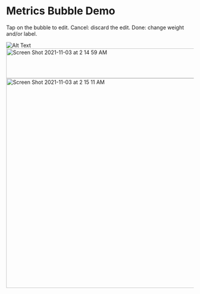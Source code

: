 # Metrics Bubble Demo

Tap on the bubble to edit.
Cancel: discard the edit.
Done: change weight and/or label.

![Alt Text](https://media.giphy.com/media/LlrbdASsiKCA9Q0x8g/giphy.gif)
<img width="564" alt="Screen Shot 2021-11-03 at 2 14 59 AM" src="https://user-images.githubusercontent.com/78838605/140021395-6ad0a02d-b635-4c2c-8d71-5be19c5bb29a.png" width="40" height="80">
<img width="564" alt="Screen Shot 2021-11-03 at 2 15 11 AM" src="https://user-images.githubusercontent.com/78838605/140021402-e36f7b62-46fe-4602-9c26-9f621b2391b6.png">
